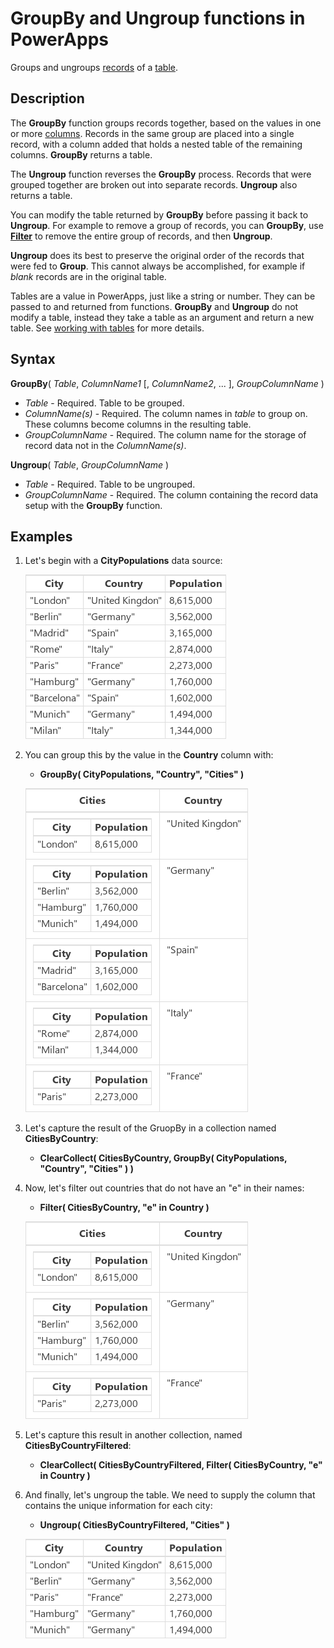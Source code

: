 <properties
	pageTitle="PowerApps: GroupBy and Ungroup functions"
	description="Reference information for the GroupBy and Ungroup functions in PowerApps, including syntax and examples"
	services=""
	suite="powerapps"
	documentationCenter="na"
	authors="gregli-msft"
	manager="dwrede"
	editor=""
	tags=""/>

<tags
   ms.service="powerapps"
   ms.devlang="na"
   ms.topic="article"
   ms.tgt_pltfrm="na"
   ms.workload="na"
   ms.date="11/07/2015"
   ms.author="gregli"/>

# GroupBy and Ungroup functions in PowerApps #

Groups and ungroups [records](working-with-tables.md#records) of a [table](working-with-tables.md).

## Description ##

The **GroupBy** function groups records together, based on the values in one or more [columns](working-with-tables.md#columns).  Records in the same group are placed into a single record, with a column added that holds a nested table of the remaining columns.  **GroupBy** returns a table.   

The **Ungroup** function reverses the **GroupBy** process.  Records that were grouped together are broken out into separate records.  **Ungroup** also returns a table.

You can modify the table returned by **GroupBy** before passing it back to **Ungroup**.  For example to remove a group of records, you can **GroupBy**, use **[Filter](function-filter-lookup.md)** to remove the entire group of records, and then **Ungroup**.  

**Ungroup** does its best to preserve the original order of the records that were fed to **Group**.  This cannot always be accomplished, for example if *blank* records are in the original table. 

Tables are a value in PowerApps, just like a string or number.  They can be passed to and returned from functions.  **GroupBy** and **Ungroup** do not modify a table, instead they take a table as an argument and return a new table.  See [working with tables](working-with-tables.md) for more details.

## Syntax ##

**GroupBy**( *Table*, *ColumnName1* [, *ColumnName2*, ... ], *GroupColumnName* )

- *Table* - Required. Table to be grouped.
- *ColumnName(s)* - Required.  The column names in *table* to group on.  These columns become columns in the resulting table.
- *GroupColumnName* - Required.  The column name for the storage of record data not in the *ColumnName(s)*. 

**Ungroup**( *Table*, *GroupColumnName* )

- *Table* - Required. Table to be ungrouped.
- *GroupColumnName* - Required.  The column containing the record data setup with the **GroupBy** function. 

## Examples ##

1. Let's begin with a **CityPopulations** data source:

	![](media/function-groupby/cities.png)

1. You can group this by the value in the **Country** column with:

	- **GroupBy( CityPopulations, "Country", "Cities" )**

	![](media/function-groupby/cities-grouped.png)

2. Let's capture the result of the GruopBy in a collection named **CitiesByCountry**:

	- **ClearCollect( CitiesByCountry, GroupBy( CityPopulations, "Country", "Cities" ) )**

3. Now, let's filter out countries that do not have an "e" in their names:

	- **Filter( CitiesByCountry, "e" in Country )**

	![](media/function-groupby/cities-grouped-hase.png)

4. Let's capture this result in another collection, named **CitiesByCountryFiltered**:

	- **ClearCollect( CitiesByCountryFiltered, Filter( CitiesByCountry, "e" in Country )**

5. And finally, let's ungroup the table.  We need to supply the column that contains the unique information for each city:

	- **Ungroup( CitiesByCountryFiltered, "Cities" )**

	![](media/function-groupby/cities-hase.png)




